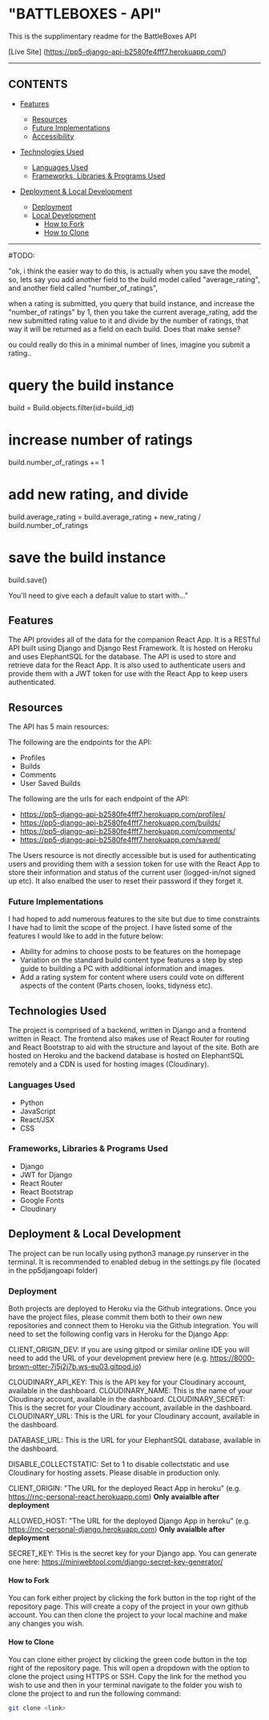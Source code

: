 # "BATTLEBOXES - API"

This is the supplimentary readme for the BattleBoxes API 

[Live Site] (https://pp5-django-api-b2580fe4fff7.herokuapp.com/)


---

## CONTENTS

* [Features](#features)
  * [Resources](#resources)
  * [Future Implementations](#future-implementations)
  * [Accessibility](#accessibility)

* [Technologies Used](#technologies-used)
  * [Languages Used](#languages-used)
  * [Frameworks, Libraries & Programs Used](#frameworks-libraries--programs-used)

* [Deployment & Local Development](#deployment--local-development)
  * [Deployment](#deployment)
  * [Local Development](#local-development)
    * [How to Fork](#how-to-fork)
    * [How to Clone](#how-to-clone)


---

#TODO:

"ok, i think the easier way to do this, is actually when you save the model, so, lets say you add another field to the build model called "average_rating", and another field called "number_of_ratings",

when a rating is submitted, you query that build instance, and increase the "number_of ratings" by 1, then you take the current average_rating, add the new submitted rating value to it and divide by the number of ratings, that way it will be returned as a field on each build. Does that make sense?

ou could really do this in a minimal number of lines, imagine you submit a rating..

# query the build instance
build = Build.objects.filter(id=build_id)

# increase number of ratings
build.number_of_ratings += 1

# add new rating, and divide
build.average_rating = build.average_rating + new_rating / build.number_of_ratings

# save the build instance
build.save()


You'll need to give each a default value to start with..."


## Features

The API provides all of the data for the companion React App. It is a RESTful API built using Django and Django Rest Framework. It is hosted on Heroku and uses ElephantSQL for the database. The API is used to store and retrieve data for the React App. It is also used to authenticate users and provide them with a JWT token for use with the React App to keep users authenticated.


## Resources

The API has 5 main resources:

The following are the endpoints for the API:
- Profiles
- Builds
- Comments
- User Saved Builds

The following are the urls for each endpoint of the API:

- https://pp5-django-api-b2580fe4fff7.herokuapp.com/profiles/
- https://pp5-django-api-b2580fe4fff7.herokuapp.com/builds/
- https://pp5-django-api-b2580fe4fff7.herokuapp.com/comments/
- https://pp5-django-api-b2580fe4fff7.herokuapp.com/saved/


The Users resource is not directly accessible but is used for authenticating users and providing them with a session token for use with the React App to store their information and status of the current user (logged-in/not signed up etc). It also enalbed the user to reset their password if they forget it.

### Future Implementations

I had hoped to add numerous features to the site but due to time constraints I have had to limit the scope of the project. I have listed some of the features I would like to add in the future below:

- Ability for admins to choose posts to be features on the homepage
- Variation on the standard build content type features a step by step guide to building a PC with additional information and images.
- Add a rating system for content where users could vote on different aspects of the content (Parts chosen, looks, tidyness etc).


## Technologies Used

The project is comprised of a backend, written in Django and a frontend written in React. The frontend also makes use of React Router for routing and React Bootstrap to aid with the structure and layout of the site.
Both are hosted on Heroku and the backend database is hosted on ElephantSQL remotely and a CDN is used for hosting images (Cloudinary).

### Languages Used
- Python
- JavaScript
- React/JSX
- CSS

### Frameworks, Libraries & Programs Used

- Django
- JWT for Django
- React Router
- React Bootstrap
- Google Fonts
- Cloudinary

## Deployment & Local Development

The project can be run locally using python3 manage.py runserver in the terminal. It is recommended to enabled debug in the settings.py file (located in the pp5djangoapi folder)

### Deployment

Both projects are deployed to Heroku via the Github integrations. Once you have the project files, please commit them both to their own new repositories and connect them to Heroku via the Github integration. You will need to set the following config vars in Heroku for the Django App:

CLIENT_ORIGIN_DEV: If you are using gitpod or similar online IDE you will need to add the URL of your development preview here (e.g. https://8000-brown-otter-7j5j2j7b.ws-eu03.gitpod.io)

CLOUDINARY_API_KEY: This is the API key for your Cloudinary account, available in the dashboard.
CLOUDINARY_NAME: This is the name of your Cloudinary account, available in the dashboard.
CLOUDINARY_SECRET: This is the secret for your Cloudinary account, available in the dashboard.
CLOUDINARY_URL: This is the URL for your Cloudinary account, available in the dashboard.

DATABASE_URL: This is the URL for your ElephantSQL database, available in the dashboard.

DISABLE_COLLECTSTATIC: Set to 1 to disable collectstatic and use Cloudinary for hosting assets. Please disable in production only.

CLIENT_ORIGIN: "The URL for the deployed React App in heroku" (e.g. https://rnc-personal-react.herokuapp.com)
**Only avaialble after deployment** 

ALLOWED_HOST: "The URL for the deployed Django App in heroku" (e.g. https://rnc-personal-django.herokuapp.com) 
**Only avaialble after deployment** 

SECRET_KEY: THis is the secret key for your Django app. You can generate one here: https://miniwebtool.com/django-secret-key-generator/

#### How to Fork

You can fork either project by clicking the fork button in the top right of the repository page. This will create a copy of the project in your own github account. You can then clone the project to your local machine and make any changes you wish.

#### How to Clone

You can clone either project by clicking the green code button in the top right of the repository page. This will open a dropdown with the option to clone the project using HTTPS or SSH. Copy the link for the method you wish to use and then in your terminal navigate to the folder you wish to clone the project to and run the following command:

```bash
git clone <link>
``` 


  
